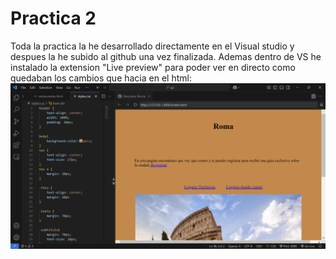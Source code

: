 # Practica 2
Toda la practica la he desarrollado directamente en el Visual studio y despues la he subido al github una vez finalizada.
Ademas dentro de VS he instalado la extension "Live preview" para poder ver en directo como quedaban los cambios que hacia en el html:
![Git add .](VS.png)
